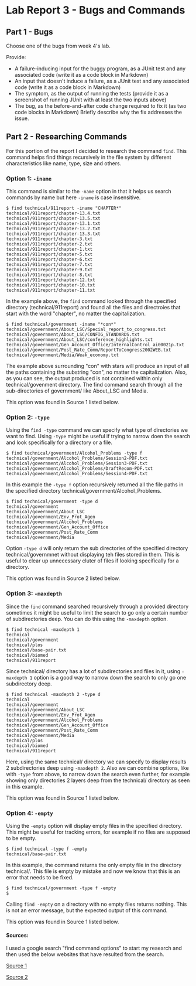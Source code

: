# Lab Report 3 - Bugs and Commands 
## Part 1 - Bugs 
Choose one of the bugs from week 4's lab.

Provide:

- A failure-inducing input for the buggy program, as a JUnit test and any associated code (write it as a code block in Markdown)
- An input that doesn't induce a failure, as a JUnit test and any associated code (write it as a code block in Markdown)
- The symptom, as the output of running the tests (provide it as a screenshot of running JUnit with at least the two inputs above)
- The bug, as the before-and-after code change required to fix it (as two code blocks in Markdown)
Briefly describe why the fix addresses the issue.


## Part 2 - Researching Commands 
For this portion of the report I decided to research the command `find`. This command helps find things recursively in the file system by different characteristics like name, type, size and others. 

### Option 1: `-iname`
This command is similar to the `-name` option in that it helps us search commands by name but here `-iname` is case insensitive. 

```
$ find technical/911report -iname "CHAPTER*"
technical/911report/chapter-13.4.txt
technical/911report/chapter-13.5.txt
technical/911report/chapter-13.1.txt
technical/911report/chapter-13.2.txt
technical/911report/chapter-13.3.txt
technical/911report/chapter-3.txt
technical/911report/chapter-2.txt
technical/911report/chapter-1.txt
technical/911report/chapter-5.txt
technical/911report/chapter-6.txt
technical/911report/chapter-7.txt
technical/911report/chapter-9.txt
technical/911report/chapter-8.txt
technical/911report/chapter-12.txt
technical/911report/chapter-10.txt
technical/911report/chapter-11.txt
```
In the example above, the `find` command looked through the specified directory (technical/911report) and found all the files and directroies that start with the word "chapter", no matter the capitalization. 


```
$ find technical/government -iname "*con*" 
technical/government/About_LSC/Special_report_to_congress.txt
technical/government/About_LSC/CONFIG_STANDARDS.txt
technical/government/About_LSC/conference_highlights.txt
technical/government/Gen_Account_Office/InternalControl_ai00021p.txt
technical/government/Post_Rate_Comm/ReportToCongress2002WEB.txt
technical/government/Media/Weak_economy.txt
```
The example above surrounding "con" with stars will produce an input of all the paths containing the substring "con", no matter the capitalization. Also, as you can see, the output produced is not contained within only technical/govenment directory. The find command search through all the sub-directories of government/ like About_LSC and Media. 

This option was found in Source 1 listed below. 

### Option 2: `-type`
Using the `find -type` command we can specify what type of directories we want to find. Using `-type` might be useful if trying to narrow doen the search and look specifically for a directory or a file. 

```
$ find technical/government/Alcohol_Problems -type f
technical/government/Alcohol_Problems/Session2-PDF.txt
technical/government/Alcohol_Problems/Session3-PDF.txt
technical/government/Alcohol_Problems/DraftRecom-PDF.txt
technical/government/Alcohol_Problems/Session4-PDF.txt
```
In this example the `-type f` option recursively returned all the file paths in the specified directory technical/government/Alcohol_Problems. 

```
$ find technical/government -type d                 
technical/government
technical/government/About_LSC
technical/government/Env_Prot_Agen
technical/government/Alcohol_Problems
technical/government/Gen_Account_Office
technical/government/Post_Rate_Comm
technical/government/Media
```
Option `-type d` will only return the sub directories of the specified directory technical/governmnet without displaying teh files stored in them. This is useful to clear up unnecessary cluter of files if looking specifically for a directory. 

This option was found in Source 2 listed below. 

### Option 3: `-maxdepth`
Since the `find` command searched recursively through a provided directory sometimes it might be useful to limit the search to go only a certain number of subdirectories deep. You can do this using the `-maxdepth` option. 

```
$ find technical -maxdepth 1        
technical
technical/government
technical/plos
technical/base-pair.txt
technical/biomed
technical/911report
```
Since technical/ directory has a lot of subdirectories and files in it, using `-maxdepth 1` option is a good way to narrow down the search to only go one subdirectory deep. 

```
$ find technical -maxdepth 2 -type d
technical
technical/government
technical/government/About_LSC
technical/government/Env_Prot_Agen
technical/government/Alcohol_Problems
technical/government/Gen_Account_Office
technical/government/Post_Rate_Comm
technical/government/Media
technical/plos
technical/biomed
technical/911report
```
Here, using the same technical/ directory we can specify to display results 2 subdirectories deep using `-maxdepth 2`. Also we can combine options, like with `-type` from above, to narrow down the search even further, for example showing only directories 2 layers deep from the technical/ directory as seen in this example. 

This option was found in Source 1 listed below. 
### Option 4: `-empty` 
Using the `-empty` option will display empty files in the specified directory. This might be useful for tracking errors, for example if no files are supposed to be empty. 

```
$ find technical -type f -empty
technical/base-pair.txt
```
In this example, the command returns the only empty file in the directory technical/. This file is empty by mistake and now we know that this is an error that needs to be fixed. 

```
$ find technical/government -type f -empty
$
```
Calling `find -empty` on a directory with no empty files returns nothing. This is not an error message, but the expected output of this command. 

This option was found in Source 1 listed below.
#### Sources:
I used a google search "find command options" to start my research and then used the below websites that have resulted from the search. 

[Source 1](https://www.redhat.com/sysadmin/linux-find-command)

[Source 2](https://tecadmin.net/linux-find-command-with-examples/)
